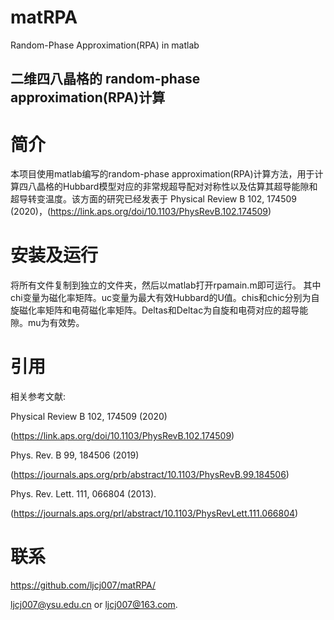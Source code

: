 # matRPA
Random-Phase Approximation(RPA) in matlab

## 二维四八晶格的 random-phase approximation(RPA)计算

# 简介

本项目使用matlab编写的random-phase approximation(RPA)计算方法，用于计算四八晶格的Hubbard模型对应的非常规超导配对对称性以及估算其超导能隙和超导转变温度。该方面的研究已经发表于 Physical Review B 102, 174509 (2020)，(https://link.aps.org/doi/10.1103/PhysRevB.102.174509)

# 安装及运行
将所有文件复制到独立的文件夹，然后以matlab打开rpamain.m即可运行。
其中chi变量为磁化率矩阵。uc变量为最大有效Hubbard的U值。chis和chic分别为自旋磁化率矩阵和电荷磁化率矩阵。Deltas和Deltac为自旋和电荷对应的超导能隙。mu为有效势。


# 引用

相关参考文献:

Physical Review B 102, 174509 (2020)

(https://link.aps.org/doi/10.1103/PhysRevB.102.174509)

Phys. Rev. B 99, 184506 (2019)

(https://journals.aps.org/prb/abstract/10.1103/PhysRevB.99.184506)

Phys. Rev. Lett. 111, 066804 (2013).

(https://journals.aps.org/prl/abstract/10.1103/PhysRevLett.111.066804)

# 联系
https://github.com/ljcj007/matRPA/

<ljcj007@ysu.edu.cn> or <ljcj007@163.com>.
